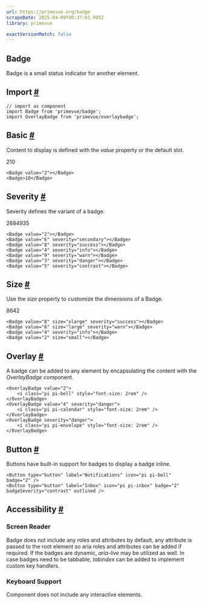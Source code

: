 ```yaml
---
url: https://primevue.org/badge
scrapeDate: 2025-04-09T00:37:01.995Z
library: primevue

exactVersionMatch: false
---
```


## Badge

Badge is a small status indicator for another element.

## Import [#](_badge_.md#import)
```
// import as component
import Badge from 'primevue/badge';
import OverlayBadge from 'primevue/overlaybadge';
```
## Basic [#](_badge_.md#basic)

Content to display is defined with the _value_ property or the default slot.

210
```
<Badge value="2"></Badge>
<Badge>10</Badge>
```
## Severity [#](_badge_.md#severity)

Severity defines the variant of a badge.

2684935
```
<Badge value="2"></Badge>
<Badge value="6" severity="secondary"></Badge>
<Badge value="8" severity="success"></Badge>
<Badge value="4" severity="info"></Badge>
<Badge value="9" severity="warn"></Badge>
<Badge value="3" severity="danger"></Badge>
<Badge value="5" severity="contrast"></Badge>
```
## Size [#](_badge_.md#size)

Use the _size_ property to customize the dimensions of a Badge.

8642
```
<Badge value="8" size="xlarge" severity="success"></Badge>
<Badge value="6" size="large" severity="warn"></Badge>
<Badge value="4" severity="info"></Badge>
<Badge value="2" size="small"></Badge>
```
## Overlay [#](_badge_.md#overlay)

A badge can be added to any element by encapsulating the content with the _OverlayBadge_ component.
```
<OverlayBadge value="2">
    <i class="pi pi-bell" style="font-size: 2rem" />
</OverlayBadge>
<OverlayBadge value="4" severity="danger">
    <i class="pi pi-calendar" style="font-size: 2rem" />
</OverlayBadge>
<OverlayBadge severity="danger">
    <i class="pi pi-envelope" style="font-size: 2rem" />
</OverlayBadge>
```
## Button [#](_badge_.md#button)

Buttons have built-in support for badges to display a badge inline.
```
<Button type="button" label="Notifications" icon="pi pi-bell" badge="2" />
<Button type="button" label="Inbox" icon="pi pi-inbox" badge="2" badgeSeverity="contrast" outlined />
```
## Accessibility [#](_badge_.md#accessibility)

### Screen Reader

Badge does not include any roles and attributes by default, any attribute is passed to the root element so aria roles and attributes can be added if required. If the badges are dynamic, _aria-live_ may be utilized as well. In case badges need to be tabbable, _tabindex_ can be added to implement custom key handlers.

### Keyboard Support

Component does not include any interactive elements.